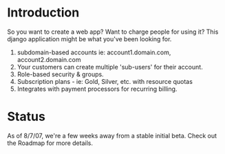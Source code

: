# Introduction #

So you want to create a web app? Want to charge people for using it? This django application  might be what you've been looking for.

  1. subdomain-based accounts ie: account1.domain.com, account2.domain.com
  1. Your customers can create multiple 'sub-users' for their account.
  1. Role-based security & groups.
  1. Subscription plans - ie: Gold, Silver, etc. with resource quotas
  1. Integrates with payment processors for recurring billing.

# Status #

As of 8/7/07, we're a few weeks away from a stable initial beta. Check out the Roadmap for more details.
